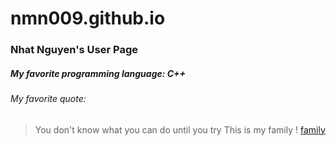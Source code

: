 # nmn009.github.io
### Nhat Nguyen's User Page
##### My favorite programming language: C++
###### My favorite quote:
> You don't know what you can do until you try
This is my family
! [family](https://github.com/nmn009/nmn009.github.io/issues/2)
